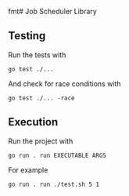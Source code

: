 fmt# Job Scheduler Library

## Testing

Run the tests with

```
go test ./... 
```

And check for race conditions with

```
go test ./... -race 
```

## Execution

Run the project with

```
go run . run EXECUTABLE ARGS
```

For example

```
go run . run ./test.sh 5 1
```